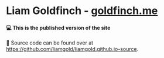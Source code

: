 # Liam Goldfinch - [goldfinch.me](https://www.goldfinch.me)

#### 💻 This is the published version of the site

🎉 Source code can be found over at https://github.com/liamgold/liamgold.github.io-source.
